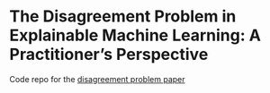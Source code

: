 # The Disagreement Problem in Explainable Machine Learning: A Practitioner’s Perspective
Code repo for the  [disagreement problem paper](https://arxiv.org/pdf/2202.01602.pdf)
